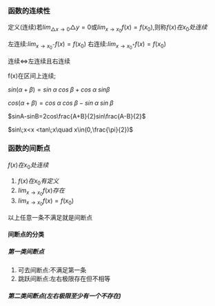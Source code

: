 ### 函数的连续性
定义(连续)若$lim_{\triangle x\to 0}\triangle y=0$或$lim_{x\to x_0}f(x)=f(x_0)$,则称$f(x)在x_0处连续$

左连续:$lim_{x\to x^-_{0}}f(x)=f(x_0)$
右连续:$lim_{x\to x^+_{0}}f(x)=f(x_0)$

连续$\Leftrightarrow$左连续且右连续

f(x)在区间上连续;

$sin(\alpha+\beta)=sin\;\alpha \;cos\;\beta+cos\;\alpha\;sin\beta$

$cos(\alpha+\beta)=cos\;\alpha\;cos\;\beta-sin\;\alpha\;sin\;\beta$

$sinA-sinB=2cos\frac{A+B}{2}sin\frac{A-B}{2}$

$sin\;x<x
<tan\;x\quad x\in(0,\frac{\pi}{2})$

### 函数的间断点
$f(x)在x_0处连续$
1) $f(x)在x_0有定义$
2) $lim_{x\to x_0}f(x)存在$
3) $lim_{x\to x_0}f(x)=f(x_0)$

以上任意一条不满足就是间断点

#### 间断点的分类
##### 第一类间断点
1) 可去间断点:不满足第一条
2) 跳跃间断点:左右极限存在但不相等

##### 第二类间断点(左右极限至少有一个不存在)


